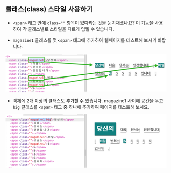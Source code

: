 ## 클래스(class) 스타일 사용하기

+ `<span>` 태그 안에 `class=""` 항목이 있다라는 것을 눈치채셨나요? 이 기능을 사용하여 각 클래스별로 스타일을 다르게 입힐 수 있습니다.

+ `magazine1` 클래스를 몇 `<span>` 태그에 추가하여 웹페이지를 테스트해 보시기 바랍니다.

![스크린샷](images/letter-magazine1.png)

+ 객체에 2개 이상의 클래스도 추가할 수 있습니다. magazine1 사이에 공간을 두고 `big` 클래스를 `<span>` 태그 중 하나에 추가하여 페이지를 테스트해 보세요. 

![screenshot](images/letter-big.png)